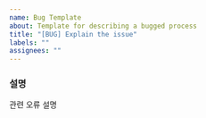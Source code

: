 ```yaml
---
name: Bug Template
about: Template for describing a bugged process
title: "[BUG] Explain the issue"
labels: ""
assignees: ""
---
```


### 설명

관련 오류 설명
